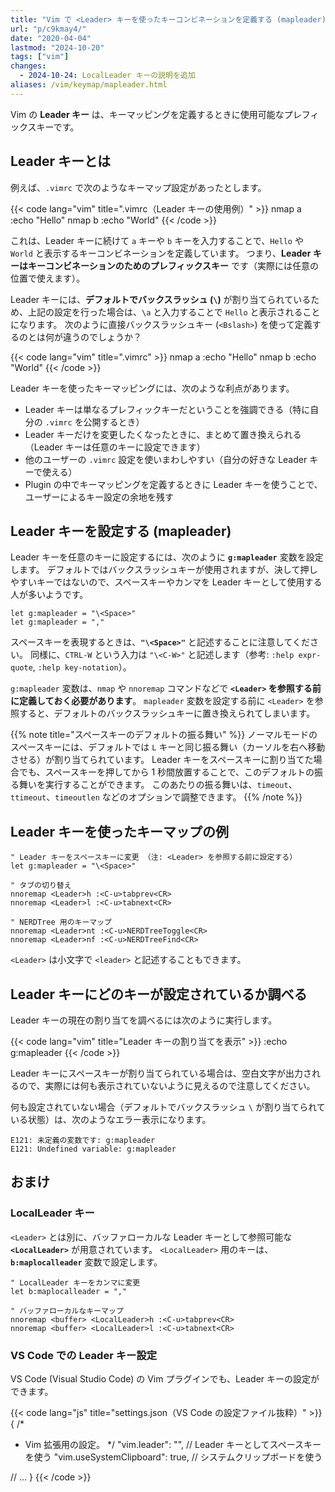 ```yaml
---
title: "Vim で <Leader> キーを使ったキーコンビネーションを定義する (mapleader)"
url: "p/c9kmay4/"
date: "2020-04-04"
lastmod: "2024-10-20"
tags: ["vim"]
changes:
  - 2024-10-24: LocalLeader キーの説明を追加
aliases: /vim/keymap/mapleader.html
---
```


Vim の **Leader キー** は、キーマッピングを定義するときに使用可能なプレフィックスキーです。


Leader キーとは
----

例えば、`.vimrc` で次のようなキーマップ設定があったとします。

{{< code lang="vim" title=".vimrc（Leader キーの使用例）" >}}
nmap <Leader>a :echo "Hello"<CR>
nmap <Leader>b :echo "World"<CR>
{{< /code >}}

これは、Leader キーに続けて `a` キーや `b` キーを入力することで、`Hello` や `World` と表示するキーコンビネーションを定義しています。
つまり、__Leader キーはキーコンビネーションのためのプレフィックスキー__ です（実際には任意の位置で使えます）。

Leader キーには、__デフォルトでバックスラッシュ (`\`)__ が割り当てられているため、上記の設定を行った場合は、`\a` と入力することで `Hello` と表示されることになります。
次のように直接バックスラッシュキー (`<Bslash>`) を使って定義するのとは何が違うのでしょうか？

{{< code lang="vim" title=".vimrc" >}}
nmap <Bslash>a :echo "Hello"<CR>
nmap <Bslash>b :echo "World"<CR>
{{< /code >}}

Leader キーを使ったキーマッピングには、次のような利点があります。

* Leader キーは単なるプレフィックキーだということを強調できる（特に自分の `.vimrc` を公開するとき）
* Leader キーだけを変更したくなったときに、まとめて置き換えられる（Leader キーは任意のキーに設定できます）
* 他のユーザーの `.vimrc` 設定を使いまわしやすい（自分の好きな Leader キーで使える）
* Plugin の中でキーマッピングを定義するときに Leader キーを使うことで、ユーザーによるキー設定の余地を残す


Leader キーを設定する (mapleader)
----

Leader キーを任意のキーに設定するには、次のように __`g:mapleader`__ 変数を設定します。
デフォルトではバックスラッシュキーが使用されますが、決して押しやすいキーではないので、スペースキーやカンマを Leader キーとして使用する人が多いようです。

```vimrc
let g:mapleader = "\<Space>"
let g:mapleader = ","
```

スペースキーを表現するときは、**`"\<Space>"`** と記述することに注意してください。
同様に、`CTRL-W` という入力は `"\<C-W>"` と記述します（参考: `:help expr-quote`, `:help key-notation`）。

`g:mapleader` 変数は、`nmap` や `nnoremap` コマンドなどで **`<Leader>` を参照する前に定義しておく必要があります**。
`mapleader` 変数を設定する前に `<Leader>` を参照すると、デフォルトのバックスラッシュキーに置き換えられてしまいます。

{{% note title="スペースキーのデフォルトの振る舞い" %}}
ノーマルモードのスペースキーには、デフォルトでは `L` キーと同じ振る舞い（カーソルを右へ移動させる）が割り当てられています。
Leader キーをスペースキーに割り当てた場合でも、スペースキーを押してから 1 秒間放置することで、このデフォルトの振る舞いを実行することができます。
このあたりの振る舞いは、`timeout`、`ttimeout`、`timeoutlen` などのオプションで調整できます。
{{% /note %}}


Leader キーを使ったキーマップの例
----

```vimrc
" Leader キーをスペースキーに変更 （注: <Leader> を参照する前に設定する）
let g:mapleader = "\<Space>"

" タブの切り替え
nnoremap <Leader>h :<C-u>tabprev<CR>
nnoremap <Leader>l :<C-u>tabnext<CR>

" NERDTree 用のキーマップ
nnoremap <Leader>nt :<C-u>NERDTreeToggle<CR>
nnoremap <Leader>nf :<C-u>NERDTreeFind<CR>
```

`<Leader>` は小文字で `<leader>` と記述することもできます。


Leader キーにどのキーが設定されているか調べる
----

Leader キーの現在の割り当てを調べるには次のように実行します。

{{< code lang="vim" title="Leader キーの割り当てを表示" >}}
:echo g:mapleader
{{< /code >}}

Leader キーにスペースキーが割り当てられている場合は、空白文字が出力されるので、実際には何も表示されていないように見えるので注意してください。

何も設定されていない場合（デフォルトでバックスラッシュ `\` が割り当てられている状態）は、次のようなエラー表示になります。

```
E121: 未定義の変数です: g:mapleader
E121: Undefined variable: g:mapleader
```


おまけ
----

### LocalLeader キー

`<Leader>` とは別に、バッファローカルな Leader キーとして参照可能な __`<LocalLeader>`__ が用意されています。
`<LocalLeader>` 用のキーは、**`b:maplocalleader`** 変数で設定します。

```vimrc
" LocalLeader キーをカンマに変更
let b:maplocalleader = ","

" バッファローカルなキーマップ
nnoremap <buffer> <LocalLeader>h :<C-u>tabprev<CR>
nnoremap <buffer> <LocalLeader>l :<C-u>tabnext<CR>
```


### VS Code での Leader キー設定

VS Code (Visual Studio Code) の Vim プラグインでも、Leader キーの設定ができます。

{{< code lang="js" title="settings.json（VS Code の設定ファイル抜粋）" >}}
{
  /*
   * Vim 拡張用の設定。
   */
  "vim.leader": "<Space>",  // Leader キーとしてスペースキーを使う
  "vim.useSystemClipboard": true,  // システムクリップボードを使う

  // ...
}
{{< /code >}}

